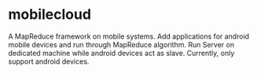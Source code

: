 mobilecloud
===========

A MapReduce framework on mobile systems. Add applications for android mobile devices and run through MapReduce algorithm. Run Server on dedicated machine while android devices act as slave. Currently, only support android devices.
